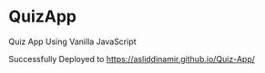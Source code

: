 # QuizApp
Quiz App Using Vanilla JavaScript

Successfully Deployed to https://asliddinamir.github.io/Quiz-App/

